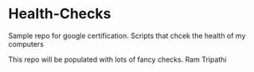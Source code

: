 # Health-Checks

Sample repo for google certification.
Scripts that chcek the health of my computers

This repo will be populated with lots of fancy checks.
Ram Tripathi
